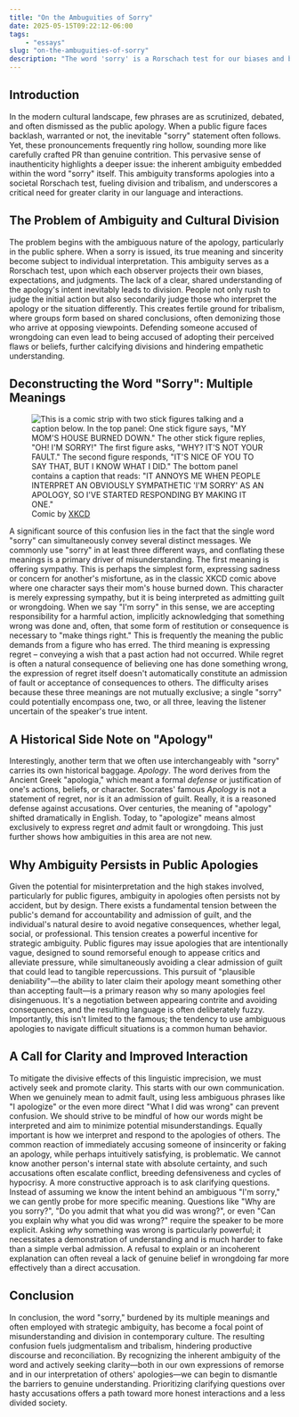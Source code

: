 ```yaml
---
title: "On the Ambuguities of Sorry"
date: 2025-05-15T09:22:12-06:00
tags: 
    - "essays" 
slug: "on-the-ambuguities-of-sorry"
description: "The word 'sorry' is a Rorschach test for our biases and beliefs. It can mean sympathy, regret, or an admission of guilt. Let's explore the implications of this ambiguity and how it fuels division and tribalism."
---
```


## Introduction

In the modern cultural landscape, few phrases are as scrutinized, debated, and often dismissed as the public apology. When a public figure faces backlash, warranted or not, the inevitable "sorry" statement often follows. Yet, these pronouncements frequently ring hollow, sounding more like carefully crafted PR than genuine contrition. This pervasive sense of inauthenticity highlights a deeper issue: the inherent ambiguity embedded within the word "sorry" itself. This ambiguity transforms apologies into a societal Rorschach test, fueling division and tribalism, and underscores a critical need for greater clarity in our language and interactions.

## The Problem of Ambiguity and Cultural Division

The problem begins with the ambiguous nature of the apology, particularly in the public sphere. When a sorry is issued, its true meaning and sincerity become subject to individual interpretation. This ambiguity serves as a Rorschach test, upon which each observer projects their own biases, expectations, and judgments. The lack of a clear, shared understanding of the apology's intent inevitably leads to division. People not only rush to judge the initial action but also secondarily judge those who interpret the apology or the situation differently. This creates fertile ground for tribalism, where groups form based on shared conclusions, often demonizing those who arrive at opposing viewpoints. Defending someone accused of wrongdoing can even lead to being accused of adopting their perceived flaws or beliefs, further calcifying divisions and hindering empathetic understanding.

## Deconstructing the Word "Sorry": Multiple Meanings
<figure>
<img src="https://imgs.xkcd.com/comics/im_sorry.png" alt="This is a comic strip with two stick figures talking and a caption below. In the top panel: One stick figure says, &quot;MY MOM'S HOUSE BURNED DOWN.&quot; The other stick figure replies, &quot;OH! I'M SORRY!&quot; The first figure asks, &quot;WHY? IT'S NOT YOUR FAULT.&quot; The second figure responds, &quot;IT'S NICE OF YOU TO SAY THAT, BUT I KNOW WHAT I DID.&quot; The bottom panel contains a caption that reads: &quot;IT ANNOYS ME WHEN PEOPLE INTERPRET AN OBVIOUSLY SYMPATHETIC 'I'M SORRY' AS AN APOLOGY, SO I'VE STARTED RESPONDING BY MAKING IT ONE.&quot;">
<figcaption>Comic by <a href="https://xkcd.com/945/">XKCD</a></figcaption>
</figure>



A significant source of this confusion lies in the fact that the single word "sorry" can simultaneously convey several distinct messages. We commonly use "sorry" in at least three different ways, and conflating these meanings is a primary driver of misunderstanding. The first meaning is offering sympathy. This is perhaps the simplest form, expressing sadness or concern for another's misfortune, as in the classic XKCD comic above where one character says their mom's house burned down. This character is merely expressing sympathy, but it is being interpreted as admitting guilt or wrongdoing. When we say "I'm sorry" in this sense, we are accepting responsibility for a harmful action, implicitly acknowledging that something wrong was done and, often, that some form of restitution or consequence is necessary to "make things right." This is frequently the meaning the public demands from a figure who has erred. The third meaning is expressing regret – conveying a wish that a past action had not occurred. While regret is often a natural consequence of believing one has done something wrong, the expression of regret itself doesn't automatically constitute an admission of fault or acceptance of consequences to others. The difficulty arises because these three meanings are not mutually exclusive; a single "sorry" could potentially encompass one, two, or all three, leaving the listener uncertain of the speaker's true intent.

## A Historical Side Note on "Apology"

Interestingly, another term that we often use interchangeably with "sorry" carries its own historical baggage. *Apology*. The word derives from the Ancient Greek "apologia," which meant a formal *defense* or justification of one's actions, beliefs, or character. Socrates' famous *Apology* is not a statement of regret, nor is it an admission of guilt. Really, it is a reasoned defense against accusations. Over centuries, the meaning of "apology" shifted dramatically in English. Today, to "apologize" means almost exclusively to express regret *and* admit fault or wrongdoing. This just further shows how ambiguities in this area are not new. 

## Why Ambiguity Persists in Public Apologies

Given the potential for misinterpretation and the high stakes involved, particularly for public figures, ambiguity in apologies often persists not by accident, but by design. There exists a fundamental tension between the public's demand for accountability and admission of guilt, and the individual's natural desire to avoid negative consequences, whether legal, social, or professional. This tension creates a powerful incentive for strategic ambiguity. Public figures may issue apologies that are intentionally vague, designed to sound remorseful enough to appease critics and alleviate pressure, while simultaneously avoiding a clear admission of guilt that could lead to tangible repercussions. This pursuit of "plausible deniability"—the ability to later claim their apology meant something other than accepting fault—is a primary reason why so many apologies feel disingenuous. It's a negotiation between appearing contrite and avoiding consequences, and the resulting language is often deliberately fuzzy. Importantly, this isn't limited to the famous; the tendency to use ambiguous apologies to navigate difficult situations is a common human behavior.

## A Call for Clarity and Improved Interaction

To mitigate the divisive effects of this linguistic imprecision, we must actively seek and promote clarity. This starts with our own communication. When we genuinely mean to admit fault, using less ambiguous phrases like "I apologize" or the even more direct "What I did was wrong" can prevent confusion. We should strive to be mindful of how our words might be interpreted and aim to minimize potential misunderstandings. Equally important is how we interpret and respond to the apologies of others. The common reaction of immediately accusing someone of insincerity or faking an apology, while perhaps intuitively satisfying, is problematic. We cannot know another person's internal state with absolute certainty, and such accusations often escalate conflict, breeding defensiveness and cycles of hypocrisy. A more constructive approach is to ask clarifying questions. Instead of assuming we know the intent behind an ambiguous "I'm sorry," we can gently probe for more specific meaning. Questions like "Why are you sorry?", "Do you admit that what you did was wrong?", or even "Can you explain why what you did was wrong?" require the speaker to be more explicit. Asking *why* something was wrong is particularly powerful; it necessitates a demonstration of understanding and is much harder to fake than a simple verbal admission. A refusal to explain or an incoherent explanation can often reveal a lack of genuine belief in wrongdoing far more effectively than a direct accusation.

## Conclusion

In conclusion, the word "sorry," burdened by its multiple meanings and often employed with strategic ambiguity, has become a focal point of misunderstanding and division in contemporary culture. The resulting confusion fuels judgmentalism and tribalism, hindering productive discourse and reconciliation. By recognizing the inherent ambiguity of the word and actively seeking clarity—both in our own expressions of remorse and in our interpretation of others' apologies—we can begin to dismantle the barriers to genuine understanding. Prioritizing clarifying questions over hasty accusations offers a path toward more honest interactions and a less divided society.

